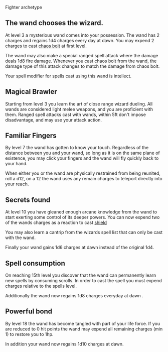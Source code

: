

Fighter archetype


The wand chooses the wizard.
--------------------------------------

At level 3 a mysterious wand comes into your possession. The wand has 2 charges and regains 1d4 charges every day at dawn. You may expend 2 charges to cast [chaos bolt](https://www.dndbeyond.com/spells/chaos-bolt) at first level.

The wand may also make a special ranged spell attack where the damage deals 1d8 fire damage. Whenever you cast chaos bolt from the wand, the damage type of this attack changes to match the damage from chaos bolt.

Your spell modifier for spells cast using this wand is intellect.


Magical Brawler
---------------------


Starting from level 3 you learn the art of close range wizard dueling. All wands are considered light melee weapons, and you are proficient with them. Ranged spell attacks cast with wands, within 5ft don't impose disadvantage, and may use your attack action.


Familiar Fingers
--------------------

By level 7 the wand has gotten to know your touch. Regardless of the distance between you and your wand, so long as it is on the same plane of existence, you may click your fingers and the wand will fly quickly back to your hand.


When either you or the wand are physically restrained from being reunited, roll a d12, on a 12 the wand uses any remain charges to teleport directly into your reach.


Secrets found
------------------

At level 10 you have gleaned enough arcane knowledge from the wand to start exerting some control of its deeper powers. You can now expend two of the wands charges as a reaction to cast [shield](https://www.dndbeyond.com/spells/shield)


You may also learn a cantrip from the wizards spell list that can only be cast with the wand.


Finally your wand gains 1d6 charges at dawn instead of the original 1d4.


Spell consumption
------------------------


On reaching 15th level you discover that the wand can permanently learn new spells by consuming scrolls. In order to cast the spell you must expend charges relative to the spells level.


Additionally the wand now regains 1d8 charges everyday at dawn .


Powerful bond
-------------------

By level 18 the wand has become tangled with part of your life force. If you are reduced to 0 hit points the wand may expend all remaining charges (min 1) to restore you to 1hp.


In addition your wand now regains 1d10 charges at dawn.
